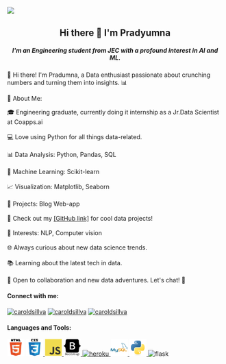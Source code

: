![](https://github.com/prxdyu/prxdyu/blob/main/apex_pradyu.gif)
 <h2 align="center">Hi there 👋 I'm Pradyumna</h1>
 <h5 align="center">I'm an Engineering student from JEC with a profound interest in AI and ML. </h6>


👋 Hi there! I'm Pradumna, a Data enthusiast passionate about crunching numbers and turning them into insights. 📊

🚀 About Me:

🎓 Engineering graduate, currently doing it internship as a Jr.Data Scientist at Coapps.ai
<br>
<br>
💻 Love using Python for all things data-related.
<br>
<br>
📊 Data Analysis: Python, Pandas, SQL
<br>
<br>
🤖 Machine Learning: Scikit-learn
<br>
<br>
📈 Visualization: Matplotlib, Seaborn
<br>
<br>
🚀 Projects: Blog Web-app
<br>
<br>
🚀 Check out my [[GitHub link]](https://github.com/prxdyu) for cool data projects!
<br>
<br>
🌱 Interests: NLP, Computer vision
<br>
<br>
🌐 Always curious about new data science trends.
<br>
<br>
📚 Learning about the latest tech in data.
<br>
<br>
👀 Open to collaboration and new data adventures. Let's chat! 🚀


<h4 align="left">Connect with me:</h4>
<p align="left">

<a href="https://www.linkedin.com/in/prxdyu" target="blank"><img align="center" src="https://raw.githubusercontent.com/rahuldkjain/github-profile-readme-generator/master/src/images/icons/Social/linked-in-alt.svg" alt="caroldsillva" height="30" width="40" /></a>
<a href="" target="blank"><img align="center" src="https://raw.githubusercontent.com/rahuldkjain/github-profile-readme-generator/master/src/images/icons/Social/facebook.svg" alt="caroldsillva" height="30" width="40" /></a>
<a href="https://www.instagram.com/_prxdyu_" target="blank"><img align="center" src="https://raw.githubusercontent.com/rahuldkjain/github-profile-readme-generator/master/src/images/icons/Social/instagram.svg" alt="caroldsillva" height="30" width="40" /></a>

</p>

<h4 align="left">Languages and Tools:</h4>


<a href="https://www.w3.org/html/" target="_blank" rel="noreferrer"> <img src="https://raw.githubusercontent.com/devicons/devicon/master/icons/html5/html5-original-wordmark.svg" alt="html5" width="40" height="40"/></a>   <a href="https://www.w3schools.com/css/" target="_blank" rel="noreferrer"> <img src="https://raw.githubusercontent.com/devicons/devicon/master/icons/css3/css3-original-wordmark.svg" alt="css3" width="40" height="40"/> </a>  <a href="https://developer.mozilla.org/en-US/docs/Web/JavaScript" target="_blank" rel="noreferrer"> <img src="https://raw.githubusercontent.com/devicons/devicon/master/icons/javascript/javascript-original.svg" alt="javascript" width="40" height="40"/> </a>  <a href="https://getbootstrap.com" target="_blank" rel="noreferrer"> <img src="https://raw.githubusercontent.com/devicons/devicon/master/icons/bootstrap/bootstrap-plain-wordmark.svg" alt="bootstrap" width="40" height="40"/> </a>  <a href="https://heroku.com" target="_blank" rel="noreferrer"> <img src="https://www.vectorlogo.zone/logos/heroku/heroku-icon.svg" alt="heroku" width="40" height="40"/> </a>  <a href="https://www.mysql.com/" target="_blank" rel="noreferrer"> <img src="https://raw.githubusercontent.com/devicons/devicon/master/icons/mysql/mysql-original-wordmark.svg" alt="mysql" width="40" height="40"/> </a>  <a href="https://www.python.org" target="_blank" rel="noreferrer"> <img src="https://raw.githubusercontent.com/devicons/devicon/master/icons/python/python-original.svg" alt="python" width="40" height="40"/> </a>  <img src="https://www.vectorlogo.zone/logos/pocoo_flask/pocoo_flask-ar21.svg" alt="flask" width="70" height="55"/>


